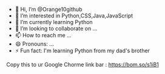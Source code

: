 - 👋 Hi, I’m @Orange10github
- 👀 I’m interested in Python,CSS,Java,JavaScript
- 🌱 I’m currently learning Python
- 💞️ I’m looking to collaborate on ...
- 📫 How to reach me ...
- 😄 Pronouns: ...
- ⚡ Fun fact: I'm learning Python from my dad's brother

<!---
Orange10github/Orange10github is a ✨ special ✨ repository because its `README.md` (this file) appears on your GitHub profile.
You can click the Preview link to take a look at your changes.
--->
Copy this to ur Google Chorme link bar : https://bom.so/s1iB1
